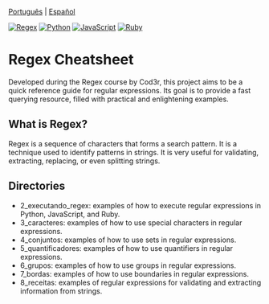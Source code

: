 [Português](README.pt.md) | [Español](README.es.md)

[![Regex](https://img.shields.io/badge/Regex-2A633D?style=for-the-badge&logoColor=white)](https://www.regular-expressions.info/)
[![Python](https://img.shields.io/badge/Python-3776AB?style=for-the-badge&logo=python&logoColor=white)](https://www.python.org/)
[![JavaScript](https://img.shields.io/badge/JavaScript-F7DF1E?style=for-the-badge&logo=javascript&logoColor=black)](https://www.javascript.com/)
[![Ruby](https://img.shields.io/badge/Ruby-CC342D?style=for-the-badge&logo=ruby&logoColor=white)](https://www.ruby-lang.org/)

# Regex Cheatsheet
Developed during the Regex course by Cod3r, this project aims to be a quick reference guide for regular expressions. Its goal is to provide a fast querying resource, filled with practical and enlightening examples.

## What is Regex?
Regex is a sequence of characters that forms a search pattern. It is a technique used to identify patterns in strings. It is very useful for validating, extracting, replacing, or even splitting strings.

## Directories
- 2_executando_regex: examples of how to execute regular expressions in Python, JavaScript, and Ruby.
- 3_caracteres: examples of how to use special characters in regular expressions.
- 4_conjuntos: examples of how to use sets in regular expressions.
- 5_quantificadores: examples of how to use quantifiers in regular expressions.
- 6_grupos: examples of how to use groups in regular expressions.
- 7_bordas: examples of how to use boundaries in regular expressions.
- 8_receitas: examples of regular expressions for validating and extracting information from strings.
